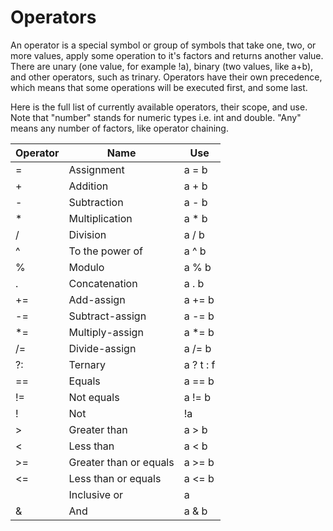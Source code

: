# Operators

An operator is a special symbol or group of symbols that take one, two, or more values, apply some operation to it's factors and returns another value.
There are unary (one value, for example !a), binary (two values, like a+b), and other operators, such as trinary.
Operators have their own precedence, which means that some operations will be executed first, and some last.

Here is the full list of currently available operators, their scope, and use.
Note that "number" stands for numeric types i.e. int and double.
"Any" means any number of factors, like operator chaining.

Operator | Name                   | Use
---------|------------------------|-----------
=        | Assignment             | a = b
+        | Addition               | a + b
-        | Subtraction            | a - b
*        | Multiplication         | a * b
/        | Division               | a / b
^        | To the power of        | a ^ b
%        | Modulo                 | a % b
.        | Concatenation          | a . b
+=       | Add-assign             | a += b
-=       | Subtract-assign        | a -= b
\*=      | Multiply-assign        | a \*= b
/=       | Divide-assign          | a /= b
?:       | Ternary                | a ? t : f
==       | Equals                 | a == b
!=       | Not equals             | a != b
!        | Not                    | !a
>        | Greater than           | a > b
<        | Less than              | a < b
>=       | Greater than or equals | a >= b
<=       | Less than or equals    | a <= b
|        | Inclusive or           | a | b
&        | And                    | a & b
